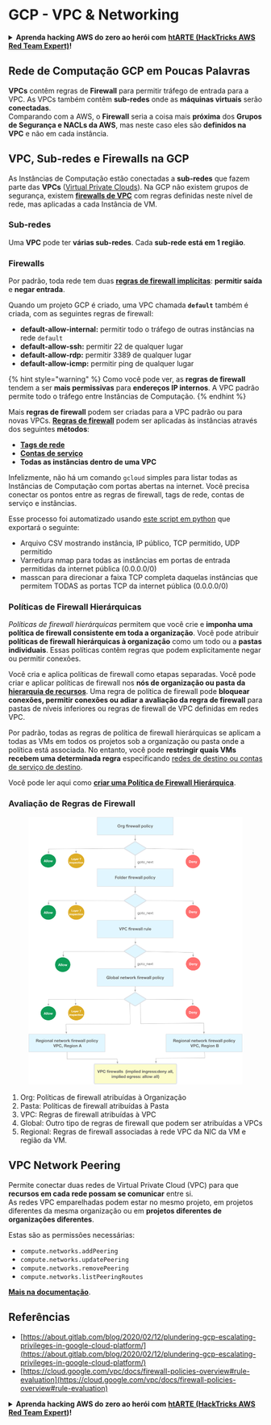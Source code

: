 # GCP - VPC & Networking

<details>

<summary><strong>Aprenda hacking AWS do zero ao herói com</strong> <a href="https://training.hacktricks.xyz/courses/arte"><strong>htARTE (HackTricks AWS Red Team Expert)</strong></a><strong>!</strong></summary>

Outras maneiras de apoiar o HackTricks:

- Se você quiser ver sua **empresa anunciada no HackTricks** ou **baixar o HackTricks em PDF** Verifique os [**PLANOS DE ASSINATURA**](https://github.com/sponsors/carlospolop)!
- Obtenha o [**swag oficial PEASS & HackTricks**](https://peass.creator-spring.com)
- Descubra [**A Família PEASS**](https://opensea.io/collection/the-peass-family), nossa coleção de [**NFTs**](https://opensea.io/collection/the-peass-family) exclusivos
- **Junte-se ao** 💬 [**grupo Discord**](https://discord.gg/hRep4RUj7f) ou ao [**grupo telegram**](https://t.me/peass) ou **siga-nos** no **Twitter** 🐦 [**@hacktricks\_live**](https://twitter.com/hacktricks\_live)**.**
- **Compartilhe seus truques de hacking enviando PRs para os** [**HackTricks**](https://github.com/carlospolop/hacktricks) e [**HackTricks Cloud**](https://github.com/carlospolop/hacktricks-cloud) repositórios do github.

</details>

## **Rede de Computação GCP em Poucas Palavras**

**VPCs** contêm regras de **Firewall** para permitir tráfego de entrada para a VPC. As VPCs também contêm **sub-redes** onde as **máquinas virtuais** serão **conectadas**.\
Comparando com a AWS, o **Firewall** seria a coisa mais **próxima** dos **Grupos de Segurança e NACLs da AWS**, mas neste caso eles são **definidos na VPC** e não em cada instância.

## **VPC, Sub-redes e Firewalls na GCP**

As Instâncias de Computação estão conectadas a **sub-redes** que fazem parte das **VPCs** ([Virtual Private Clouds](https://cloud.google.com/vpc/docs/vpc)). Na GCP não existem grupos de segurança, existem [**firewalls de VPC**](https://cloud.google.com/vpc/docs/firewalls) com regras definidas neste nível de rede, mas aplicadas a cada Instância de VM.

### Sub-redes

Uma **VPC** pode ter **várias sub-redes**. Cada **sub-rede está em 1 região**.

### Firewalls

Por padrão, toda rede tem duas [**regras de firewall implícitas**](https://cloud.google.com/vpc/docs/firewalls#default\_firewall\_rules): **permitir saída** e **negar entrada**.

Quando um projeto GCP é criado, uma VPC chamada **`default`** também é criada, com as seguintes regras de firewall:

- **default-allow-internal:** permitir todo o tráfego de outras instâncias na rede `default`
- **default-allow-ssh:** permitir 22 de qualquer lugar
- **default-allow-rdp:** permitir 3389 de qualquer lugar
- **default-allow-icmp:** permitir ping de qualquer lugar

{% hint style="warning" %}
Como você pode ver, as **regras de firewall** tendem a ser **mais permissivas** para **endereços IP internos**. A VPC padrão permite todo o tráfego entre Instâncias de Computação.
{% endhint %}

Mais **regras de firewall** podem ser criadas para a VPC padrão ou para novas VPCs. [**Regras de firewall**](https://cloud.google.com/vpc/docs/firewalls) podem ser aplicadas às instâncias através dos seguintes **métodos**:

- [**Tags de rede**](https://cloud.google.com/vpc/docs/add-remove-network-tags)
- [**Contas de serviço**](https://cloud.google.com/vpc/docs/firewalls#serviceaccounts)
- **Todas as instâncias dentro de uma VPC**

Infelizmente, não há um comando `gcloud` simples para listar todas as Instâncias de Computação com portas abertas na internet. Você precisa conectar os pontos entre as regras de firewall, tags de rede, contas de serviço e instâncias.

Esse processo foi automatizado usando [este script em python](https://gitlab.com/gitlab-com/gl-security/gl-redteam/gcp\_firewall\_enum) que exportará o seguinte:

- Arquivo CSV mostrando instância, IP público, TCP permitido, UDP permitido
- Varredura nmap para todas as instâncias em portas de entrada permitidas da internet pública (0.0.0.0/0)
- masscan para direcionar a faixa TCP completa daquelas instâncias que permitem TODAS as portas TCP da internet pública (0.0.0.0/0)

### Políticas de Firewall Hierárquicas <a href="#hierarchical-firewall-policies" id="hierarchical-firewall-policies"></a>

_Políticas de firewall hierárquicas_ permitem que você crie e **imponha uma política de firewall consistente em toda a organização**. Você pode atribuir **políticas de firewall hierárquicas à organização** como um todo ou a **pastas individuais**. Essas políticas contêm regras que podem explicitamente negar ou permitir conexões.

Você cria e aplica políticas de firewall como etapas separadas. Você pode criar e aplicar políticas de firewall nos **nós de organização ou pasta da** [**hierarquia de recursos**](https://cloud.google.com/resource-manager/docs/cloud-platform-resource-hierarchy). Uma regra de política de firewall pode **bloquear conexões, permitir conexões ou adiar a avaliação da regra de firewall** para pastas de níveis inferiores ou regras de firewall de VPC definidas em redes VPC.

Por padrão, todas as regras de política de firewall hierárquicas se aplicam a todas as VMs em todos os projetos sob a organização ou pasta onde a política está associada. No entanto, você pode **restringir quais VMs recebem uma determinada regra** especificando [redes de destino ou contas de serviço de destino](https://cloud.google.com/vpc/docs/firewall-policies#targets).

Você pode ler aqui como [**criar uma Política de Firewall Hierárquica**](https://cloud.google.com/vpc/docs/using-firewall-policies#gcloud).

### Avaliação de Regras de Firewall

<figure><img src="../../../../.gitbook/assets/image (2) (1).png" alt=""><figcaption></figcaption></figure>

1. Org: Políticas de firewall atribuídas à Organização
2. Pasta: Políticas de firewall atribuídas à Pasta
3. VPC: Regras de firewall atribuídas à VPC
4. Global: Outro tipo de regras de firewall que podem ser atribuídas a VPCs
5. Regional: Regras de firewall associadas à rede VPC da NIC da VM e região da VM.

## VPC Network Peering

Permite conectar duas redes de Virtual Private Cloud (VPC) para que **recursos em cada rede possam se comunicar** entre si.\
As redes VPC emparelhadas podem estar no mesmo projeto, em projetos diferentes da mesma organização ou em **projetos diferentes de organizações diferentes**.

Estas são as permissões necessárias:

- `compute.networks.addPeering`
- `compute.networks.updatePeering`
- `compute.networks.removePeering`
- `compute.networks.listPeeringRoutes`

[**Mais na documentação**](https://cloud.google.com/vpc/docs/vpc-peering).

## Referências

- [https://about.gitlab.com/blog/2020/02/12/plundering-gcp-escalating-privileges-in-google-cloud-platform/](https://about.gitlab.com/blog/2020/02/12/plundering-gcp-escalating-privileges-in-google-cloud-platform/)
- [https://cloud.google.com/vpc/docs/firewall-policies-overview#rule-evaluation](https://cloud.google.com/vpc/docs/firewall-policies-overview#rule-evaluation)

<details>

<summary><strong>Aprenda hacking AWS do zero ao herói com</strong> <a href="https://training.hacktricks.xyz/courses/arte"><strong>htARTE (HackTricks AWS Red Team Expert)</strong></a><strong>!</strong></summary>

Outras maneiras de apoiar o HackTricks:

- Se você quiser ver sua **empresa anunciada no HackTricks** ou **baixar o HackTricks em PDF** Verifique os [**PLANOS DE ASSINATURA**](https://github.com/sponsors/carlospolop)!
- Obtenha o [**swag oficial PEASS & HackTricks**](https://peass.creator-spring.com)
- Descubra [**A Família PEASS**](https://opensea.io/collection/the-peass-family), nossa coleção de [**NFTs**](https://opensea.io/collection/the-peass-family) exclusivos
- **Junte-se ao** 💬 [**grupo Discord**](https://discord.gg/hRep4RUj7f) ou ao [**grupo telegram**](https://t.me/peass) ou **siga-nos** no **Twitter** 🐦 [**@hacktricks\_live**](https://twitter.com/hacktricks\_live)**.**
- **Compartilhe seus truques de hacking enviando PRs para os** [**HackTricks**](https://github.com/carlospolop/hacktricks) e [**HackTricks Cloud**](https://github.com/carlospolop/hacktricks-cloud) repositórios do github.

</details>
